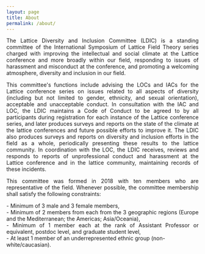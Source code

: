 ```yaml
---
layout: page
title: About
permalink: /about/
---
```

<div style="text-align: justify"> 
The Lattice Diversity and Inclusion Committee (LDIC) is a standing committee of the
International Symposium of Lattice Field Theory series charged with improving the
intellectual and social climate at the Lattice conference and more broadly within our
field, responding to issues of harassment and misconduct at the conference, and
promoting a welcoming atmosphere, diversity and inclusion in our field.

This committee's functions include advising the LOCs and IACs for the Lattice
conference series on issues related to all aspects of diversity (including but not
limited to gender, ethnicity, and sexual orientation), acceptable and unacceptable
conduct. In consultation with the IAC and LOC, the LDIC maintains a Code of Conduct
to be agreed to by all participants during registration for each instance of the
Lattice conference series, and later produces surveys and reports on the state of the
climate at the lattice conferences and future possible efforts to improve it. The
LDIC also produces surveys and reports on diversity and inclusion efforts in the field
as a whole, periodically presenting these results to the lattice community. In
coordination with the LOC, the LDIC receives, reviews and responds to reports of
unprofessional conduct and harassment at the Lattice conference and in the lattice
community, maintaining records of these incidents.

This committee was formed in 2018 with ten members who are representative of the
field. Whenever possible, the committee membership shall satisfy the following
constraints:
  </div>
  - Minimum of 3 male and 3 female members,
  <div style="text-align: justify">
  - Minimum of 2 members from each from the 3 geographic regions (Europe and the Mediterranean; the Americas; Asia/Oceania),</div>
  <div style="text-align: justify">
  - Minimum of 1 member each at the rank of Assistant Professor or equivalent, postdoc level, and  graduate student level,</div>
  - At least 1 member of an underrepresented ethnic group (non-white/caucasian).

